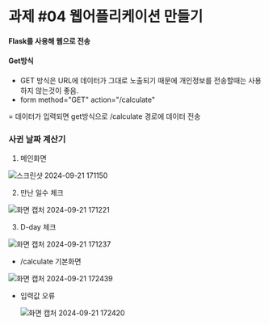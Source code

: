 # 과제 #04 웹어플리케이션 만들기

#### Flask를 사용해 웹으로 전송

#### Get방식 
- GET 방식은 URL에 데이터가 그대로 노출되기 때문에 개인정보를 전송할때는 사용하지 않는것이 좋음.
- form method="GET" action="/calculate"

 = 데이터가 입력되면 get방식으로 /calculate 경로에 데이터 전송

### 사귄 날짜 계산기
1. 메인화면

![스크린샷 2024-09-21 171150](https://github.com/user-attachments/assets/c1080c2e-7040-465d-b249-ed1f49e91f49)

2. 만난 일수 체크

![화면 캡처 2024-09-21 171221](https://github.com/user-attachments/assets/25c70af2-c5ca-4b97-b71e-53dc7ce4ac2b)

3. D-day 체크

![화면 캡처 2024-09-21 171237](https://github.com/user-attachments/assets/1aff2542-c28c-4f17-abf6-50005c474b6c)

- /calculate 기본화면

![화면 캡처 2024-09-21 172439](https://github.com/user-attachments/assets/d344e12f-150a-45b1-bc6b-a99bfb4c8041)

- 입력값 오류

  ![화면 캡처 2024-09-21 172420](https://github.com/user-attachments/assets/eb54e150-e704-4144-a3d7-f7c15639ac43)

  


 

